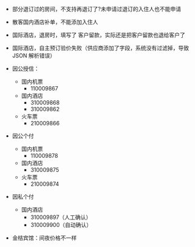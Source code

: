 - 部分退订过的房间，不支持再退订了?未申请过退订的入住人也不能申请
- 散客国内酒店补单，不能添加入住人
- 国际酒店，退房时，填写了 客户留款，实际还是把客户留款也退给客户了
- 国际酒店，自主预订验价失败（供应商添加了字段，系统没有过滤掉，导致JSON 解析错误）


- 因公授信：
  - 国内机票
    - 110009867
  - 国内酒店
    - 310009868
    - 310009862
  - 火车票
    - 210009866

- 因公个付
  - 国内机票
    - 110009878
  - 国内酒店
    - 310009875
  - 火车票
    - 210009874

- 因私个付
  - 国内酒店
    - 310009897（人工确认）
    - 310009900（自动确认）

- 金桔宾馆：间夜价格不一样
